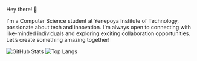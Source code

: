 Hey there! 👋


I'm a Computer Science student at Yenepoya Institute of Technology, passionate about tech and innovation. I'm always open to connecting with like-minded individuals and exploring exciting collaboration opportunities. Let’s create something amazing together!


![GitHub Stats](https://github-readme-stats.vercel.app/api?username=aaryamanoj&show_icons=true&theme=radical)
![Top Langs](https://github-readme-stats.vercel.app/api/top-langs/?username=aaryamanoj&layout=compact&theme=radical)


